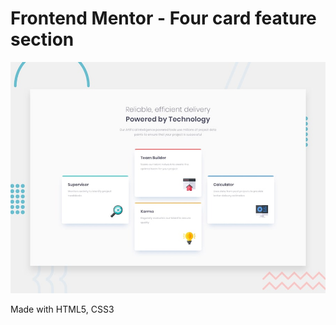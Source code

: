 # Frontend Mentor - Four card feature section

![Design preview for the Four card feature section coding challenge](./design/desktop-preview.jpg)

Made with HTML5, CSS3
